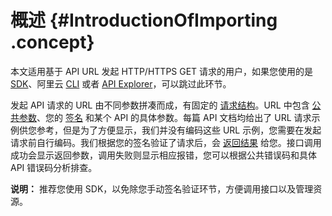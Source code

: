 # 概述 {#IntroductionOfImporting .concept}

本文适用基于 API URL 发起 HTTP/HTTPS GET 请求的用户，如果您使用的是 [SDK](https://github.com/aliyun)、阿里云 [CLI](https://help.aliyun.com/document_detail/29993.html) 或者 [API Explorer](https://api.aliyun.com/)，可以跳过此环节。

发起 API 请求的 URL 由不同参数拼凑而成，有固定的 [请求结构](cn.zh-CN/API参考/调用方式/请求结构.md#)。URL 中包含 [公共参数](cn.zh-CN/API参考/调用方式/公共参数.md#)、您的 [签名](cn.zh-CN/API参考/调用方式/签名机制.md#) 和某个 API 的具体参数。每篇 API 文档均给出了 URL 请求示例供您参考，但是为了方便显示，我们并没有编码这些 URL 示例，您需要在发起请求前自行编码。我们根据您的签名验证了请求后，会 [返回结果](cn.zh-CN/API参考/调用方式/返回结果.md#) 给您。接口调用成功会显示返回参数，调用失败则显示相应报错，您可以根据公共错误码和具体 API 错误码分析排查。

**说明：** 推荐您使用 SDK，以免除您手动签名验证环节，方便调用接口以及管理资源。

